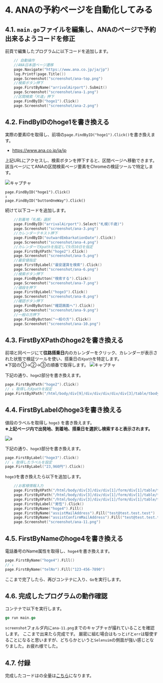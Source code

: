 # 4. ANAの予約ページを自動化してみる

## 4.1. `main.go`ファイルを編集し、ANAのページで予約出来るようコードを修正

前頁で編集したプログラムに以下コードを追加します。

```go
    // 自動操作
    //ANA日本語ページ遷移
    page.Navigate("https://www.ana.co.jp/ja/jp")
    log.Printf(page.Title())
    page.Screenshot("screenshot/ana-top.png")
    //検索ボタン押下
    page.FirstByName("arrivalAirport").Submit()
    page.Screenshot("screenshot/ana-1.png")
    //区間検索「片道」押下
    page.FindByID("hoge1").Click()
    page.Screenshot("screenshot/ana-2.png")
```

## 4.2. FindByIDのhoge1を書き換える

実際の要素IDを取得し、前項の`page.FindByID("hoge1").Click()`を書き換えます。

* https://www.ana.co.jp/ja/jp

上記URLにアクセスし、検索ボタンを押下すると、区間ページへ移動できます。
該当ページにてANAの区間検索ページ要素をChromeの検証ツールで特定します。

![キャプチャ](https://user-images.githubusercontent.com/66953939/84682510-b240a380-af70-11ea-9aaa-381d7f67df82.png)
```
page.FindByID("hoge1").Click()
↓
page.FindByID("buttonOneWay").Click()
```

続けて以下コードを追加します。

```go
    //到着地「札幌」選択
    page.FindByID("arrivalAirport").Select("札幌(千歳)")
    page.Screenshot("screenshot/ana-3.png")
    //カレンダーテキスト押下
    page.FindByID("outwardEmbarkationDate").Click()
    page.Screenshot("screenshot/ana-4.png")
    //カレンダーでXpathを指定して9月10日を指定
    page.FirstByXPath("hoge2").Click()
    page.Screenshot("screenshot/ana-5.png")
    //最安値指定
    page.FirstByLabel("最安運賃を検索").Click()
    page.Screenshot("screenshot/ana-6.png")
    //検索ボタン押下
    page.FindByButton("検索する").Click()
    page.Screenshot("screenshot/ana-7.png")
    //値段を押下
    page.FirstByLabel("hoge3").Click()
    page.Screenshot("screenshot/ana-8.png")
    //確認ボタン押下
    page.FindByButton("確認画面へ").Click()
    page.Screenshot("screenshot/ana-9.png")
    //一般の方押下
    page.FindByButton("一般の方").Click()
    page.Screenshot("screenshot/ana-10.png")
```

## 4.3. FirstByXPathのhoge2を書き換える

前項と同ページにて**往路搭乗日**内のカレンダーをクリック、カレンダーが表示された状態で検証ツールを使い、搭乗日の`Xpath`を特定します。<br>※下図の①→②→③の順番で取得します。
![キャプチャ](https://user-images.githubusercontent.com/66953939/84685535-6f34ff00-af75-11ea-8d6e-4ff2b8d3893e.png)

下記の通り、`hoge2`部分を書き換えます。
```go
page.FirstByXPath("hoge2").Click()
// ↓ 取得したXpathを設定
page.FirstByXPath("/html/body/div[9]/div/div/div/div/div[3]/table/tbody/tr[3]/td[2]/a").Click()
```

## 4.4. FirstByLabelのhoge3を書き換える

値段のラベルを取得し `hoge3` を書き換えます。<br>**※上記ページ内で出発地、到着地、搭乗日を選択し検索すると表示されます。** 

![a](https://user-images.githubusercontent.com/66953939/84686408-d8694200-af76-11ea-8e3b-551d611ba86d.png)

下記の通り、`hoge3`部分を書き換えます。

```go
page.FirstByLabel("hoge3").Click()
// ↓ 取得したラベルを設定
page.FirstByLabel("23,960円").Click()
```

`hoge3`を書き換えたら以下を追加します。

```go
    //お客様情報入力
    page.FirstByXPath("/html/body/div[3]/div/div[1]/form/div[1]/table/tbody/tr/td[2]/input").Fill("ソラノ")
    page.FirstByXPath("/html/body/div[3]/div/div[1]/form/div[1]/table/tbody/tr/td[3]/input").Fill("タロウ")
    page.FirstByXPath("/html/body/div[3]/div/div[1]/form/div[1]/table/tbody/tr/td[4]/input").Fill("25")
    page.FirstByLabel("男性").Click()
    page.FirstByName("hoge4").Fill()
    page.FirstByName("assistMailAddress").Fill("test@test.test.test")
    page.FirstByName("assistConfirmMailAddress").Fill("test@test.test.test")
    page.Screenshot("screenshot/ana-11.png")
```

## 4.5. FirstByNameのhoge4を書き換える

電話番号のName属性を取得し、`hoge4`を書き換えます。

```go
page.FirstByName("hoge4").Fill()
// ↓ 
page.FirstByName("telNo").Fill("123-456-7890")
```

ここまで完了したら、再びコンテナに入り、`Go`を実行します。

## 4.6. 完成したプログラムの動作確認

コンテナで以下を実行します。

```go
go run main.go
```

`screenshot`フォルダ内に`ana-11.png`までのキャプチャが撮れていることを確認します。
ここまで出来たら完成です。
厳密に組む場合はもっと`if`と`err`は駆使することになると思いますが、どちらかというと`Selenuim`の側面が強い感じとなりました。お疲れ様でした。

## 4.7. 付録

完成したコードはの全量は[こちら](./code.md)になります。
